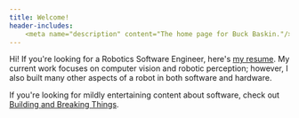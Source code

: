 ```yaml
---
title: Welcome!
header-includes:
    <meta name="description" content="The home page for Buck Baskin."/>
---
```


Hi! If you're looking for a Robotics Software Engineer, here's [my resume](/resume.html). My current work focuses on computer vision and robotic perception; however, I also built many other aspects of a robot in both software and hardware.

If you're looking for mildly entertaining content about software, check out [Building and Breaking Things](/blog/index.html).